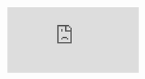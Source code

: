<iframe src="https://tryhackme.com/api/v2/badges/public-profile?userPublicId=5483157" style='border:none;'></iframe>
